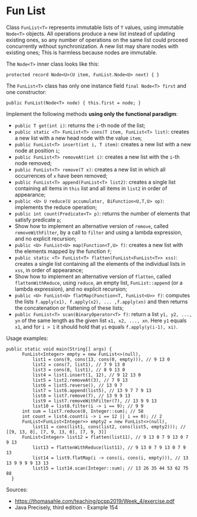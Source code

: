 # Fun List

Class `FunList<T>` represents immutable lists of `T` values, using immutable `Node<T>` objects. All operations
produce a new list instead of updating existing ones, so any number of operations on the same list could
proceed concurrently without synchronization. A new list may share nodes with existing ones; 
This is harmless because nodes are immutable.

The `Node<T>` inner class looks like this:
```
protected record Node<U>(U item, FunList.Node<U> next) { }
```
The `FunList<T>` class has only one instance field `final Node<T> first` and one constructor:
```
public FunList(Node<T> node) { this.first = node; }
```

Implement the following methods **using only the functional paradigm**:
- `public T get(int i)`: returns the `i`-th node of the list;
- `public static <T> FunList<T> cons(T item, FunList<T> list)`: creates a new list with a new head node with the 
value `item`; 
- `public FunList<T> insert(int i, T item)`: creates a new list with a new node at position `i`;
- `public FunList<T> removeAt(int i)`: creates a new list with the `i`-th node removed;
- `public FunList<T> remove(T x)`: creates a new list in which all occurrences of `x` have
  been removed;
- `public FunList<T> append(FunList<T> list2)`: creates a single list containing all items in
  `this` list and all items in `list2` in order of appearance;
- `public <U> U reduce(U accumulator, BiFunction<U,T,U> op)`: implements the reduce operation;
- `public int count(Predicate<T> p)`: returns the number of elements that satisfy predicate `p`;
- Show how to implement an alternative version of `remove`, called `removeWithFilter`, by a call to `filter` and
  using a lambda expression, and no explicit recursion;
- `public <U> FunList<U> map(Function<T,U> f)`: creates a new list with the elements mapped by the function `f`;
- `public static <T> FunList<T> flatten(FunList<FunList<T>> xss)`: creates a single
  list containing all the elements of the individual lists in `xss`, in order of appearance;
- Show how to implement an alternative version of `flatten`, called `flattenWithReduce`, using `reduce`, an
  empty list, `FunList::append` (or a lambda expression), and no explicit recursion;
- `public <U> FunList<U> flatMap(Function<T, FunList<U>> f)`: computes the lists `f.apply(x1), f.apply(x2), ... ,f.apply(xn)`
and then returns the concatenation or flattening of these lists;
- `public FunList<T> scan(BinaryOperator<T> f)`: return a list `y1, y2, ..., yn` of the same length as the
given list `x1, x2, ..., xn`. Here `y1` equals `x1`, and for `i > 1` it should hold that `yi` equals
`f.apply(y(i-1), xi)`.

Usage examples:
```
public static void main(String[] args) {
      FunList<Integer> empty = new FunList<>(null),
          list1 = cons(9, cons(13, cons(0, empty))), // 9 13 0
          list2 = cons(7, list1), // 7 9 13 0
          list3 = cons(8, list1), // 8 9 13 0
          list4 = list1.insert(1, 12), // 9 12 13 0
          list5 = list2.removeAt(3), // 7 9 13
          list6 = list5.reverse(), // 13 9 7
          list7 = list6.append(list5), // 13 9 7 7 9 13
          list8 = list7.remove(7), // 13 9 9 13
          list9 = list7.removeWithFilter(7), // 13 9 9 13
          list10 = list8.filter(i -> i == 9); // 9 9
      int sum = list7.reduce(0, Integer::sum); // 58
      int count = list4.count(i -> i == 12 || i == 0); // 2
      FunList<FunList<Integer>> empty2 = new FunList<>(null),
          list11 = cons(list1, cons(list2, cons(list5, empty2))); // [[9, 13, 0], [7, 9, 13, 0], [7, 9, 3]]
      FunList<Integer> list12 = flatten(list11), // 9 13 0 7 9 13 0 7 9 13
          list13 = flattenWithReduce(list11), // 9 13 0 7 9 13 0 7 9 13
          list14 = list9.flatMap(i -> cons(i, cons(i, empty))), // 13 13 9 9 9 9 13 13
          list15 = list14.scan(Integer::sum); // 13 26 35 44 53 62 75 88
  }
```

Sources:
- https://thomasahle.com/teaching/pcpp2019/Week_4/exercise.pdf
- Java Precisely, third edition - Example 154